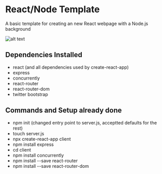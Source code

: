 # React/Node Template 
A basic template for creating an new React webpage with a Node.js background

![alt text](https://img.shields.io/badge/npm-v6.13.4-blue "npm version")

## Dependencies Installed 
- react (and all dependencies used by create-react-app)
- express
- concurrently
- react-router
- react-router-dom
- twitter bootstrap

## Commands and Setup already done 
- npm init (changed entry point to server.js, acceptted defaults for the rest) 
- touch server.js
- npx create-react-app client
- npm install express
- cd client
- npm install concurrently
- npm install --save react-router
- npm install --save react-router-dom
